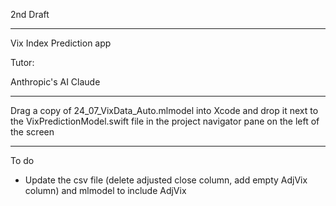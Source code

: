 2nd Draft 

- - - - 

Vix Index Prediction app

Tutor:

Anthropic's AI Claude

- - - -

Drag a copy of 24_07_VixData_Auto.mlmodel into Xcode and drop it next to the VixPredictionModel.swift file in the project navigator pane on the left of the screen

- - - -

To do
* Update the csv file (delete adjusted close column, add empty AdjVix column) and mlmodel to include AdjVix
